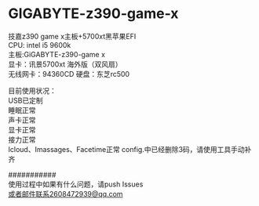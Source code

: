 # GIGABYTE-z390-game-x  
技嘉z390 game x主板+5700xt黑苹果EFI  
 CPU: intel i5 9600k  
 主板:GiGABYTE-z390-game x  
 显卡：讯景5700xt 海外版（双风扇）  
 无线网卡：94360CD
 硬盘：东芝rc500

目前使用状况：  
  USB已定制  
  睡眠正常  
  声卡正常  
  显卡正常  
  接力正常  
  Icloud、Imassages、Facetime正常 
config.中已经删除3码，请使用工具手动补齐  


 
###########  
使用过程中如果有什么问题，请push Issues  
或者邮件联系2608472939@qq.com  
######  

